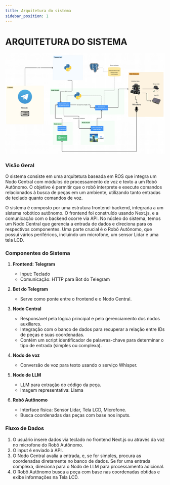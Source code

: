 ```yaml
---
title: Arquitetura do sistema
sidebar_position: 1
---
```

# ARQUITETURA DO SISTEMA 

![Arquitetura do sistema](../../assets/arquitetura_do_sistema.png)

### Visão Geral
O sistema consiste em uma arquitetura baseada em ROS que integra um Nodo Central com módulos de processamento de voz e texto a um Robô Autônomo. O objetivo é permitir que o robô interprete e execute comandos relacionados à busca de peças em um ambiente, utilizando tanto entradas de teclado quanto comandos de voz.

O sistema é composto por uma estrutura frontend-backend, integrada a um sistema robótico autônomo. O frontend foi construído usando Next.js, e a comunicação com o backend ocorre via API. No núcleo do sistema, temos um Nodo Central que gerencia a entrada de dados e direciona para os respectivos componentes. Uma parte crucial é o Robô Autônomo, que possui vários periféricos, incluindo um microfone, um sensor Lidar e uma tela LCD.

### Componentes do Sistema

1. **Frontend: Telegram**
   - Input: Teclado
   - Comunicação: HTTP para Bot do Telegram

2. **Bot do Telegram**
   - Serve como ponte entre o frontend e o Nodo Central.

3. **Nodo Central**
   - Responsável pela lógica principal e pelo gerenciamento dos nodos auxiliares.
   - Integração com o banco de dados para recuperar a relação entre IDs de peças e suas coordenadas.
   - Contém um script identificador de palavras-chave para determinar o tipo de entrada (simples ou complexa).

4. **Nodo de voz**
   - Conversão de voz para texto usando o serviço Whisper.

5. **Nodo de LLM**
   - LLM para extração do código da peça.
   - Imagem representativa: Llama

6. **Robô Autônomo**
   - Interface física: Sensor Lidar, Tela LCD, Microfone.
   - Busca coordenadas das peças com base nos inputs.

### Fluxo de Dados

1. O usuário insere dados via teclado no frontend Next.js ou através da voz no microfone do Robô Autônomo.
2. O input é enviado à API.
3. O Nodo Central avalia a entrada, e, se for simples, procura as coordenadas diretamente no banco de dados. Se for uma entrada complexa, direciona para o Nodo de LLM para processamento adicional.
4. O Robô Autônomo busca a peça com base nas coordenadas obtidas e exibe informações na Tela LCD.
